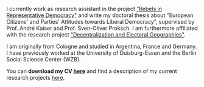 I currently work as research assistant in the project ["Rebels in Representative Democracy"](https://cccp.uni-koeln.de/de/research/current-research-projects/rebels-in-representative-democracy-the-appeal-and-consequences-of-political-defection-in-europe) and write my doctoral thesis about "European Citizens' and Parties' Attitudes towards Liberal Democracy", supervised by Prof. André Kaiser and Prof. Sven-Oliver Proksch. I am furthermore affiliated with the research project ["Decentralization and Electoral Geographies"](https://cccp.uni-koeln.de/de/research/current-research-projects/deg-decentralization-and-electoral-geographies-i-ii).

I am originally from Cologne and studied in Argentina, France and Germany. I have previously worked at the University of Duisburg-Essen and the Berlin Social Science Center (WZB). 

You can **download my CV [here](https://cccp.uni-koeln.de/sites/cccp/Team/Kaftan/CV_Kaftan_20210129.pdf)** and find a description of my current research projects [here](/research).
